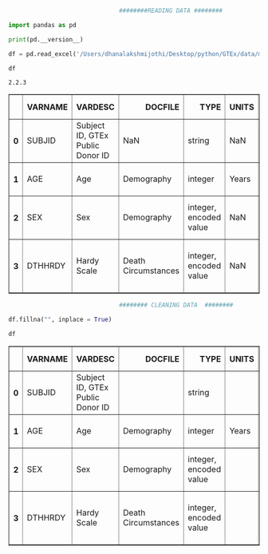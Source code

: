 ```python
                               ########READING DATA ########

import pandas as pd

print(pd.__version__)

df = pd.read_excel('/Users/dhanalakshmijothi/Desktop/python/GTEx/data/metadata/GTEx_Analysis_v8_Annotations_SubjectPhenotypesDD.xlsx')

df

```

    2.2.3





<div>
<style scoped>
    .dataframe tbody tr th:only-of-type {
        vertical-align: middle;
    }

    .dataframe tbody tr th {
        vertical-align: top;
    }

    .dataframe thead th {
        text-align: right;
    }
</style>
<table border="1" class="dataframe">
  <thead>
    <tr style="text-align: right;">
      <th></th>
      <th>VARNAME</th>
      <th>VARDESC</th>
      <th>DOCFILE</th>
      <th>TYPE</th>
      <th>UNITS</th>
      <th>COMMENT1</th>
      <th>COMMENT2</th>
      <th>VALUES</th>
      <th>Unnamed: 8</th>
      <th>Unnamed: 9</th>
      <th>Unnamed: 10</th>
      <th>Unnamed: 11</th>
    </tr>
  </thead>
  <tbody>
    <tr>
      <th>0</th>
      <td>SUBJID</td>
      <td>Subject ID, GTEx Public Donor ID</td>
      <td>NaN</td>
      <td>string</td>
      <td>NaN</td>
      <td>Subject ID, GTEx Public Donor ID</td>
      <td>NaN</td>
      <td>NaN</td>
      <td>NaN</td>
      <td>NaN</td>
      <td>NaN</td>
      <td>NaN</td>
    </tr>
    <tr>
      <th>1</th>
      <td>AGE</td>
      <td>Age</td>
      <td>Demography</td>
      <td>integer</td>
      <td>Years</td>
      <td>Age</td>
      <td>Elapsed time since birth in years.</td>
      <td>NaN</td>
      <td>NaN</td>
      <td>NaN</td>
      <td>NaN</td>
      <td>NaN</td>
    </tr>
    <tr>
      <th>2</th>
      <td>SEX</td>
      <td>Sex</td>
      <td>Demography</td>
      <td>integer, encoded value</td>
      <td>NaN</td>
      <td>Sex</td>
      <td>The Donor's Identification of sex based upon s...</td>
      <td>1=Male</td>
      <td>2=Female</td>
      <td>NaN</td>
      <td>NaN</td>
      <td>NaN</td>
    </tr>
    <tr>
      <th>3</th>
      <td>DTHHRDY</td>
      <td>Hardy Scale</td>
      <td>Death Circumstances</td>
      <td>integer, encoded value</td>
      <td>NaN</td>
      <td>Death Classification: 4-point Hardy Scale</td>
      <td>Death classification based on the 4-point Hard...</td>
      <td>0=Ventilator Case</td>
      <td>1=Violent and fast death</td>
      <td>2=Fast death of natural causes</td>
      <td>3=Intermediate death</td>
      <td>4=Slow death</td>
    </tr>
  </tbody>
</table>
</div>




```python
                               ######## CLEANING DATA  ########

df.fillna("", inplace = True)

df
```




<div>
<style scoped>
    .dataframe tbody tr th:only-of-type {
        vertical-align: middle;
    }

    .dataframe tbody tr th {
        vertical-align: top;
    }

    .dataframe thead th {
        text-align: right;
    }
</style>
<table border="1" class="dataframe">
  <thead>
    <tr style="text-align: right;">
      <th></th>
      <th>VARNAME</th>
      <th>VARDESC</th>
      <th>DOCFILE</th>
      <th>TYPE</th>
      <th>UNITS</th>
      <th>COMMENT1</th>
      <th>COMMENT2</th>
      <th>VALUES</th>
      <th>Unnamed: 8</th>
      <th>Unnamed: 9</th>
      <th>Unnamed: 10</th>
      <th>Unnamed: 11</th>
    </tr>
  </thead>
  <tbody>
    <tr>
      <th>0</th>
      <td>SUBJID</td>
      <td>Subject ID, GTEx Public Donor ID</td>
      <td></td>
      <td>string</td>
      <td></td>
      <td>Subject ID, GTEx Public Donor ID</td>
      <td></td>
      <td></td>
      <td></td>
      <td></td>
      <td></td>
      <td></td>
    </tr>
    <tr>
      <th>1</th>
      <td>AGE</td>
      <td>Age</td>
      <td>Demography</td>
      <td>integer</td>
      <td>Years</td>
      <td>Age</td>
      <td>Elapsed time since birth in years.</td>
      <td></td>
      <td></td>
      <td></td>
      <td></td>
      <td></td>
    </tr>
    <tr>
      <th>2</th>
      <td>SEX</td>
      <td>Sex</td>
      <td>Demography</td>
      <td>integer, encoded value</td>
      <td></td>
      <td>Sex</td>
      <td>The Donor's Identification of sex based upon s...</td>
      <td>1=Male</td>
      <td>2=Female</td>
      <td></td>
      <td></td>
      <td></td>
    </tr>
    <tr>
      <th>3</th>
      <td>DTHHRDY</td>
      <td>Hardy Scale</td>
      <td>Death Circumstances</td>
      <td>integer, encoded value</td>
      <td></td>
      <td>Death Classification: 4-point Hardy Scale</td>
      <td>Death classification based on the 4-point Hard...</td>
      <td>0=Ventilator Case</td>
      <td>1=Violent and fast death</td>
      <td>2=Fast death of natural causes</td>
      <td>3=Intermediate death</td>
      <td>4=Slow death</td>
    </tr>
  </tbody>
</table>
</div>


